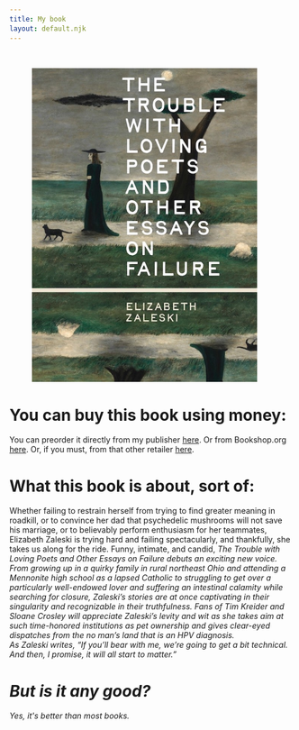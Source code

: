 ```yaml
---
title: My book
layout: default.njk
---
```


<br>

<figure class="image">
  <img src="/assets/images/trouble-book.jpg" alt="Book cover for The Trouble with Loving Poets and Other Essays on Failure" width="400" height="557"/>
</figure>

# You can buy this book using money:

You can preorder it directly from my publisher [here](https://beltpublishing.com/products/the-trouble-with-loving-poets). Or from Bookshop.org [here](https://bookshop.org/p/books/the-trouble-with-loving-poets-and-other-essays-on-failure/e7a6dd35a31b3fc6?ean=9781540270146&next=t&). Or, if you must, from that other retailer [here](https://www.amazon.com/Trouble-Loving-Poets-Essays-Failure/dp/1540270149).

# What this book is about, sort of:

Whether failing to restrain herself from trying to find greater meaning in roadkill, or to convince her dad that psychedelic mushrooms will not save his marriage, or to believably perform enthusiasm for her teammates, Elizabeth Zaleski is trying hard and failing spectacularly, and thankfully, she takes us along for the ride. 
Funny, intimate, and candid, <i>The Trouble with Loving Poets and Other Essays on Failure<i/> debuts an exciting new voice. From growing up in a quirky family in rural northeast Ohio and attending a Mennonite high school as a lapsed Catholic to struggling to get over a particularly well-endowed lover and suffering an intestinal calamity while searching for closure, Zaleski’s stories are at once captivating in their singularity and recognizable in their truthfulness. Fans of Tim Kreider and Sloane Crosley will appreciate Zaleski’s levity and wit as she takes aim at such time-honored institutions as pet ownership and gives clear-eyed dispatches from the no man’s land that is an HPV diagnosis.
<br>
As Zaleski writes, “If you’ll bear with me, we’re going to get a bit technical. And then, I promise, it will all start to matter.”

# But is it any good?
Yes, it's better than most books.
